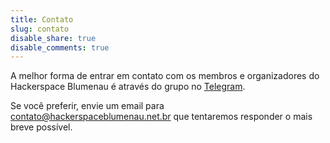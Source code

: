 ```yaml
---
title: Contato
slug: contato
disable_share: true
disable_comments: true
---
```


A melhor forma de entrar em contato com os membros e organizadores do Hackerspace Blumenau é através do grupo no [Telegram][telegram].

Se você preferir, envie um email para <a href="mailto:contato@hackerspaceblumenau.net.br">contato@hackerspaceblumenau.net.br</a> que tentaremos responder o mais breve possível.

[telegram]: https://t.me/hackerspaceblumenau
